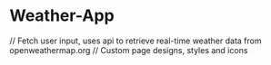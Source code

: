 # Weather-App
// Fetch user input, uses api to retrieve real-time weather data from openweathermap.org
// Custom page designs, styles and icons
